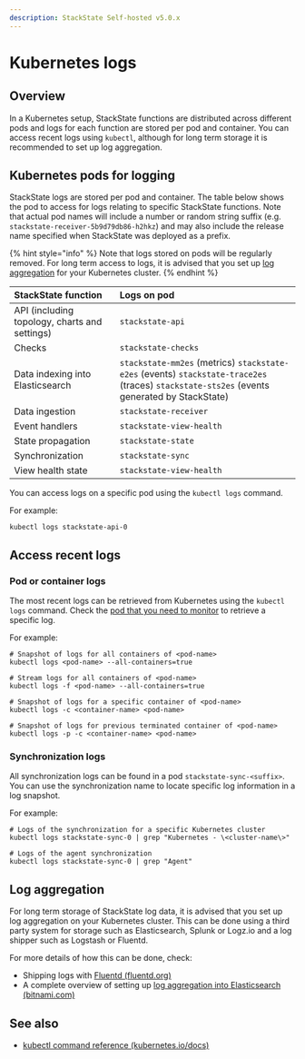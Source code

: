 ```yaml
---
description: StackState Self-hosted v5.0.x 
---
```


# Kubernetes logs

## Overview

In a Kubernetes setup, StackState functions are distributed across different pods and logs for each function are stored per pod and container. You can access recent logs using `kubectl`, although for long term storage it is recommended to set up log aggregation.

## Kubernetes pods for logging

StackState logs are stored per pod and container. The table below shows the pod to access for logs relating to specific StackState functions. Note that actual pod names will include a number or random string suffix \(e.g. `stackstate-receiver-5b9d79db86-h2hkz`\) and may also include the release name specified when StackState was deployed as a prefix.

{% hint style="info" %}
Note that logs stored on pods will be regularly removed. For long term access to logs, it is advised that you set up [log aggregation](#log-aggregation) for your Kubernetes cluster.
{% endhint %}

| StackState function | Logs on pod                                                                                                                                         |
| :--- |:----------------------------------------------------------------------------------------------------------------------------------------------------|
| API \(including topology, charts and settings\) | `stackstate-api`                                                                                                                                    |
| Checks | `stackstate-checks`                                                                                                                                 |
| Data indexing into Elasticsearch | `stackstate-mm2es` \(metrics\) `stackstate-e2es` \(events\) `stackstate-trace2es` \(traces\) `stackstate-sts2es` \(events generated by StackState\) |
| Data ingestion | `stackstate-receiver`                                                                                                                               |
| Event handlers | `stackstate-view-health`                                                                                                                            |
| State propagation | `stackstate-state`                                                                                                                                  |
| Synchronization | `stackstate-sync`                                                                                                                                   |
| View health state | `stackstate-view-health`                                                                                                                            |

You can access logs on a specific pod using the `kubectl logs` command. 

For example:

```text
kubectl logs stackstate-api-0
```

## Access recent logs

### Pod or container logs

The most recent logs can be retrieved from Kubernetes using the `kubectl logs` command. Check the [pod that you need to monitor](#kubernetes-pods-for-logging) to retrieve a specific log.

For example:

```text
# Snapshot of logs for all containers of <pod-name>
kubectl logs <pod-name> --all-containers=true

# Stream logs for all containers of <pod-name>
kubectl logs -f <pod-name> --all-containers=true

# Snapshot of logs for a specific container of <pod-name>
kubectl logs -c <container-name> <pod-name>

# Snapshot of logs for previous terminated container of <pod-name>
kubectl logs -p -c <container-name> <pod-name>
```

### Synchronization logs

All synchronization logs can be found in a pod `stackstate-sync-<suffix>`. You can use the synchronization name to locate specific log information in a log snapshot.

For example:

```text
# Logs of the synchronization for a specific Kubernetes cluster
kubectl logs stackstate-sync-0 | grep "Kubernetes - \<cluster-name\>"

# Logs of the agent synchronization
kubectl logs stackstate-sync-0 | grep "Agent"
```

## Log aggregation

For long term storage of StackState log data, it is advised that you set up log aggregation on your Kubernetes cluster. This can be done using a third party system for storage such as Elasticsearch, Splunk or Logz.io and a log shipper such as Logstash or Fluentd.

For more details of how this can be done, check:

* Shipping logs with [Fluentd \(fluentd.org\)](https://docs.fluentd.org/container-deployment/kubernetes)
* A complete overview of setting up [log aggregation into Elasticsearch \(bitnami.com\)](https://docs.bitnami.com/tutorials/integrate-logging-kubernetes-kibana-elasticsearch-fluentd/)

## See also

* [kubectl command reference \(kubernetes.io/docs\)](https://kubernetes.io/docs/reference/generated/kubectl/kubectl-commands)